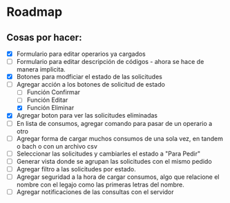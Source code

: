 # Roadmap
## Cosas por hacer:
- [x] Formulario para editar operarios ya cargados
- [ ] Formulario para editar descripción de códigos - ahora se hace de manera implicita.
- [x] Botones para modficiar el estado de las solicitudes
- [ ] Agregar acción a los botones de solicitud de estado
  - [ ] Función Confirmar
  - [ ] Función Editar
  - [x] Función Eliminar
- [x] Agregar boton para ver las solicitudes eliminadas
- [ ] En lista de consumos, agregar comando para pasar de un operario a otro
- [ ] Agregar forma de cargar muchos consumos de una sola vez, en tandem o bach o con un archivo csv
- [ ] Seleccionar las solicitudes y cambiarles el estado a "Para Pedir"
- [ ] Generar vista donde se agrupan las solicitudes con el mismo pedido
- [ ] Agregar filtro a las solicitudes por estado.
- [ ] Agregar seguridad a la hora de cargar consumos, algo que relacione el nombre con el legajo como las primeras letras del nombre.
- [ ] Agregar notificaciones de las consultas con el servidor